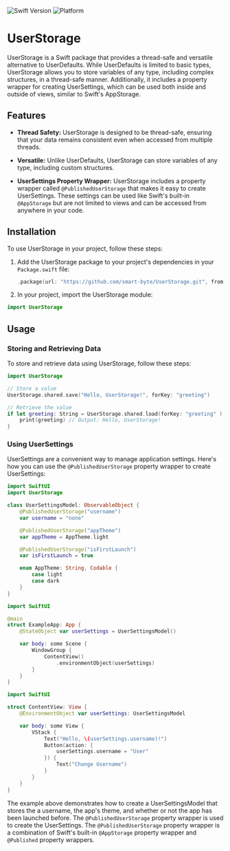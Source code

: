 ![Swift Version](https://img.shields.io/badge/Swift-5.0%2B-orange)
![Platform](https://img.shields.io/badge/Platform-macOS%20%7C%20iOS%20%7C%20iPadOS%20%7C%20watchOS%20%7C%20tvOS-lightgrey)

# UserStorage

UserStorage is a Swift package that provides a thread-safe and versatile alternative to UserDefaults. While UserDefaults is limited to basic types, UserStorage allows you to store variables of any type, including complex structures, in a thread-safe manner. Additionally, it includes a property wrapper for creating UserSettings, which can be used both inside and outside of views, similar to Swift's AppStorage.

## Features

- **Thread Safety:** UserStorage is designed to be thread-safe, ensuring that your data remains consistent even when accessed from multiple threads.

- **Versatile:** Unlike UserDefaults, UserStorage can store variables of any type, including custom structures.

- **UserSettings Property Wrapper:** UserStorage includes a property wrapper called `@PublishedUserStorage` that makes it easy to create UserSettings. These settings can be used like Swift's built-in `@AppStorage` but are not limited to views and can be accessed from anywhere in your code.

## Installation

To use UserStorage in your project, follow these steps:

1. Add the UserStorage package to your project's dependencies in your `Package.swift` file:

   ```swift
   .package(url: "https://github.com/smart-byte/UserStorage.git", from: "0.1.0")
   ```

2. In your project, import the UserStorage module:

  ```swift
  import UserStorage
  ```

## Usage
### Storing and Retrieving Data
To store and retrieve data using UserStorage, follow these steps:

```swift
import UserStorage

// Store a value
UserStorage.shared.save("Hello, UserStorage!", forKey: "greeting")

// Retrieve the value
if let greeting: String = UserStorage.shared.load(forKey: "greeting" ) {
    print(greeting) // Output: Hello, UserStorage!
}
```

### Using UserSettings
UserSettings are a convenient way to manage application settings. Here's how you can use the `@PublishedUserStorage` property wrapper to create UserSettings:

```swift
import SwiftUI
import UserStorage

class UserSettingsModel: ObservableObject {
    @PublishedUserStorage("username")
    var username = "none"

    @PublishedUserStorage("appTheme")
    var appTheme = AppTheme.light

    @PublishedUserStorage("isFirstLaunch")
    var isFirstLaunch = true

    enum AppTheme: String, Codable {
        case light
        case dark
    }
}
```

```swift
import SwiftUI

@main
struct ExampleApp: App {
    @StateObject var userSettings = UserSettingsModel()

    var body: some Scene {
        WindowGroup {
            ContentView()
                .environmentObject(userSettings)
        }
    }
}
```

```swift
import SwiftUI

struct ContentView: View {
    @EnvironmentObject var userSettings: UserSettingsModel

    var body: some View {
        VStack {
            Text("Hello, \(userSettings.username)!")
            Button(action: {
                userSettings.username = "User"
            }) {
                Text("Change Username")
            }
        }
    }
}
```

The example above demonstrates how to create a UserSettingsModel that stores the a username, the app's theme, and whether or not the app has been launched before. The `@PublishedUserStorage` property wrapper is used to create the UserSettings. The `@PublishedUserStorage` property wrapper is a combination of Swift's built-in `@AppStorage` property wrapper and `@Published` property wrappers.
